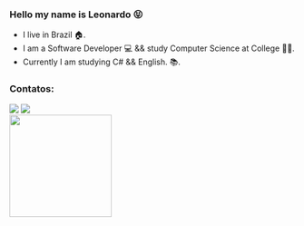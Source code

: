 ### Hello my name is Leonardo 😝
-  I live in Brazil 🏠. 
-  I am a Software Developer 💻 && study Computer Science at College 👨‍🎓.
-  Currently I am studying C# && English. 📚. 

### Contatos:
<div>
<a href="https://www.twitch.tv/dev_silverio" target="_blank"><img src="https://img.shields.io/badge/Twitch-9146FF?style=for-the-badge&logo=twitch&logoColor=white" target="_blank"></a>
<a href="https://www.linkedin.com/in/leonardo-silv%C3%A9rio-%F0%9F%9A%80-8240551b2/" target="_blank"><img src="https://img.shields.io/badge/-LinkedIn-%230077B5?style=for-the-badge&logo=linkedin&logoColor=white" target="_blank"></a>   
</div>

<div>
<a href="https://github.com/seu-usuário-aqui">
<img height="180em" src="https://github-readme-stats.vercel.app/api/top-langs/?username=LeonardoSilverio&layout=compact&langs_count=7&theme=dracula"/>
<!-- <img height="180em" src="https://github-readme-stats.vercel.app/api?username=LeonardoSilverio&show_icons=true&theme=dracula&include_all_commits=true&count_private=true"/> -->
</div>
